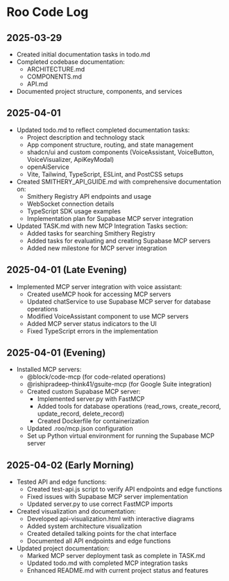 # Roo Code Log

## 2025-03-29
- Created initial documentation tasks in todo.md
- Completed codebase documentation:
  - ARCHITECTURE.md
  - COMPONENTS.md
  - API.md
- Documented project structure, components, and services

## 2025-04-01
- Updated todo.md to reflect completed documentation tasks:
  - Project description and technology stack
  - App component structure, routing, and state management
  - shadcn/ui and custom components (VoiceAssistant, VoiceButton, VoiceVisualizer, ApiKeyModal)
  - openAiService
  - Vite, Tailwind, TypeScript, ESLint, and PostCSS setups
- Created SMITHERY_API_GUIDE.md with comprehensive documentation on:
  - Smithery Registry API endpoints and usage
  - WebSocket connection details
  - TypeScript SDK usage examples
  - Implementation plan for Supabase MCP server integration
- Updated TASK.md with new MCP Integration Tasks section:
  - Added tasks for searching Smithery Registry
  - Added tasks for evaluating and creating Supabase MCP servers
  - Added new milestone for MCP server integration

## 2025-04-01 (Late Evening)
- Implemented MCP server integration with voice assistant:
  - Created useMCP hook for accessing MCP servers
  - Updated chatService to use Supabase MCP server for database operations
  - Modified VoiceAssistant component to use MCP servers
  - Added MCP server status indicators to the UI
  - Fixed TypeScript errors in the implementation

## 2025-04-01 (Evening)
- Installed MCP servers:
  - @block/code-mcp (for code-related operations)
  - @rishipradeep-think41/gsuite-mcp (for Google Suite integration)
  - Created custom Supabase MCP server:
    - Implemented server.py with FastMCP
    - Added tools for database operations (read_rows, create_record, update_record, delete_record)
    - Created Dockerfile for containerization
  - Updated .roo/mcp.json configuration
  - Set up Python virtual environment for running the Supabase MCP server

## 2025-04-02 (Early Morning)
- Tested API and edge functions:
  - Created test-api.js script to verify API endpoints and edge functions
  - Fixed issues with Supabase MCP server implementation
  - Updated server.py to use correct FastMCP imports
- Created visualization and documentation:
  - Developed api-visualization.html with interactive diagrams
  - Added system architecture visualization
  - Created detailed talking points for the chat interface
  - Documented all API endpoints and edge functions
- Updated project documentation:
  - Marked MCP server deployment task as complete in TASK.md
  - Updated todo.md with completed MCP integration tasks
  - Enhanced README.md with current project status and features